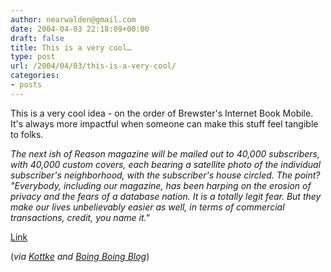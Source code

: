 ```yaml
---
author: nearwalden@gmail.com
date: 2004-04-03 22:18:09+00:00
draft: false
title: This is a very cool…
type: post
url: /2004/04/03/this-is-a-very-cool/
categories:
- posts
---
```


This is a very cool idea - on the order of Brewster's Internet Book Mobile.  It's always more impactful when someone can make this stuff feel tangible to folks.  













_The next ish of Reason magazine will be mailed out to 40,000 subscribers, with 40,000 custom covers, each bearing a satellite photo of the individual subscriber's neighborhood, with the subscriber's house circled. The point? "Everybody, including our magazine, has been harping on the erosion of privacy and the fears of a database nation. It is a totally legit fear. But they make our lives unbelievably easier as well, in terms of commercial transactions, credit, you name it."_













[Link](//www.nytimes.com/2004/04/05/business/05reason.html")













(_via [Kottke](//kottke.org") and [Boing Boing Blog](//www.boingboing.net/")_)



